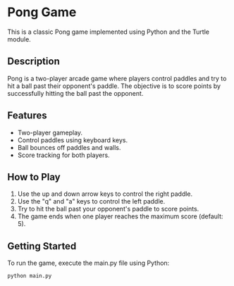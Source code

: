 # Pong Game

This is a classic Pong game implemented using Python and the Turtle module.

## Description

Pong is a two-player arcade game where players control paddles and try to hit a ball past their opponent's paddle. The objective is to score points by successfully hitting the ball past the opponent.

## Features

- Two-player gameplay.
- Control paddles using keyboard keys.
- Ball bounces off paddles and walls.
- Score tracking for both players.

## How to Play

1. Use the up and down arrow keys to control the right paddle.
2. Use the "q" and "a" keys to control the left paddle.
3. Try to hit the ball past your opponent's paddle to score points.
4. The game ends when one player reaches the maximum score (default: 5).

## Getting Started

To run the game, execute the main.py file using Python:

```bash
python main.py
